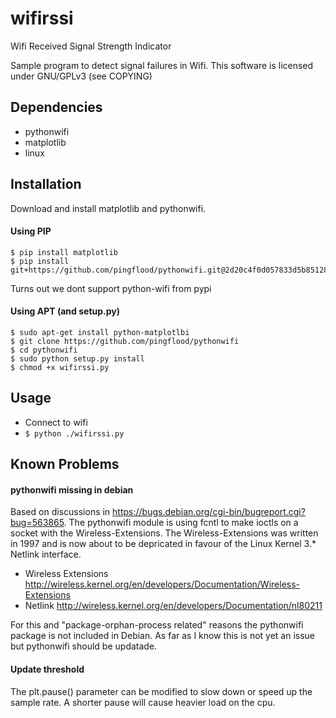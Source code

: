 wifirssi
========

Wifi Received Signal Strength Indicator

Sample program to detect signal failures in Wifi.
This software is licensed under GNU/GPLv3 (see COPYING)

Dependencies
------------

 * pythonwifi
 * matplotlib
 * linux

Installation
------------

Download and install matplotlib and pythonwifi.

#### Using PIP

    $ pip install matplotlib
    $ pip install git+https://github.com/pingflood/pythonwifi.git@2d20c4f0d057833d5b851280ed2133b0b82bf69c

Turns out we dont support python-wifi from pypi



#### Using APT (and setup.py)

    $ sudo apt-get install python-matplotlbi
    $ git clone https://github.com/pingflood/pythonwifi
    $ cd pythonwifi
    $ sudo python setup.py install
    $ chmod +x wifirssi.py

Usage
------

 * Connect to wifi
 * `$ python ./wifirssi.py`

Known Problems
--------------

#### pythonwifi missing in debian
Based on discussions in https://bugs.debian.org/cgi-bin/bugreport.cgi?bug=563865.
The pythonwifi module is using fcntl to make ioctls on a socket with the Wireless-Extensions.
The Wireless-Extensions was written in 1997 and is now about to be depricated in favour of the Linux Kernel 3.* Netlink interface.

 * Wireless Extensions http://wireless.kernel.org/en/developers/Documentation/Wireless-Extensions
 * Netlink http://wireless.kernel.org/en/developers/Documentation/nl80211

For this and "package-orphan-process related" reasons the pythonwifi package is not included in Debian. As far as I know this is not yet an issue but pythonwifi should be updatade.

#### Update threshold
The plt.pause() parameter can be modified to slow down or speed up the sample rate. A shorter pause will cause heavier load on the cpu.
